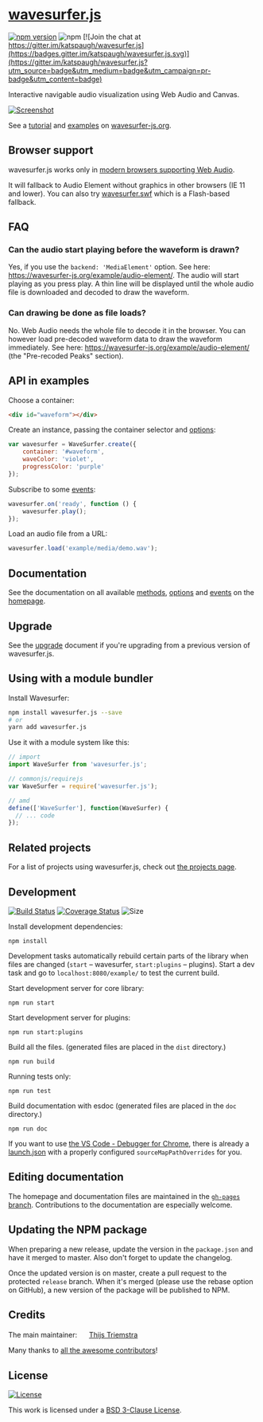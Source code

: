 # [wavesurfer.js](https://wavesurfer-js.org)

[![npm version](https://img.shields.io/npm/v/wavesurfer.js.svg?style=flat)](https://www.npmjs.com/package/wavesurfer.js)
![npm](https://img.shields.io/npm/dm/wavesurfer.js.svg) [![Join the chat at https://gitter.im/katspaugh/wavesurfer.js](https://badges.gitter.im/katspaugh/wavesurfer.js.svg)](https://gitter.im/katspaugh/wavesurfer.js?utm_source=badge&utm_medium=badge&utm_campaign=pr-badge&utm_content=badge)

Interactive navigable audio visualization using Web Audio and Canvas.

[![Screenshot](https://raw.githubusercontent.com/katspaugh/wavesurfer.js/gh-pages/example/screenshot.png "Screenshot")](https://wavesurfer-js.org)

See a [tutorial](https://wavesurfer-js.org/docs) and [examples](https://wavesurfer-js.org/examples) on [wavesurfer-js.org](https://wavesurfer-js.org).

## Browser support
wavesurfer.js works only in [modern browsers supporting Web Audio](http://caniuse.com/audio-api).

It will fallback to Audio Element without graphics in other browsers (IE 11 and lower). You can also try [wavesurfer.swf](https://github.com/laurentvd/wavesurfer.swf) which is a Flash-based fallback.

## FAQ
### Can the audio start playing before the waveform is drawn?
Yes, if you use the `backend: 'MediaElement'` option. See here: https://wavesurfer-js.org/example/audio-element/. The audio will start playing as you press play. A thin line will be displayed until the whole audio file is downloaded and decoded to draw the waveform.

### Can drawing be done as file loads?
No. Web Audio needs the whole file to decode it in the browser. You can however load pre-decoded waveform data to draw the waveform immediately. See here: https://wavesurfer-js.org/example/audio-element/ (the "Pre-recoded Peaks" section).

## API in examples

Choose a container:
```html
<div id="waveform"></div>
```
Create an instance, passing the container selector and [options](https://wavesurfer-js.org/docs/options.html):

```javascript
var wavesurfer = WaveSurfer.create({
    container: '#waveform',
    waveColor: 'violet',
    progressColor: 'purple'
});
```

Subscribe to some [events](https://wavesurfer-js.org/docs/events.html):

```javascript
wavesurfer.on('ready', function () {
    wavesurfer.play();
});
```

Load an audio file from a URL:

```javascript
wavesurfer.load('example/media/demo.wav');
```

## Documentation

See the documentation on all available [methods](https://wavesurfer-js.org/docs/methods.html), [options](https://wavesurfer-js.org/docs/options.html) and [events](https://wavesurfer-js.org/docs/events.html) on the [homepage](https://wavesurfer-js.org/docs/).

## Upgrade

See the [upgrade](https://github.com/katspaugh/wavesurfer.js/blob/master/UPGRADE.md) document if you're upgrading from a previous version of wavesurfer.js.

## Using with a module bundler

Install Wavesurfer:
```bash
npm install wavesurfer.js --save
# or
yarn add wavesurfer.js
```

Use it with a module system like this:
```javascript
// import
import WaveSurfer from 'wavesurfer.js';

// commonjs/requirejs
var WaveSurfer = require('wavesurfer.js');

// amd
define(['WaveSurfer'], function(WaveSurfer) {
  // ... code
});

```

## Related projects

For a list of  projects using wavesurfer.js, check out
[the projects page](https://wavesurfer-js.org/projects/).

## Development

[![Build Status](https://github.com/katspaugh/wavesurfer.js/workflows/wavesurfer.js/badge.svg?branch=master)](https://github.com/katspaugh/wavesurfer.js/actions?workflow=wavesurfer.js)
[![Coverage Status](https://coveralls.io/repos/github/katspaugh/wavesurfer.js/badge.svg)](https://coveralls.io/github/katspaugh/wavesurfer.js)
![Size](https://img.shields.io/bundlephobia/minzip/wavesurfer.js.svg?style=flat)

Install development dependencies:

```
npm install
```
Development tasks automatically rebuild certain parts of the library when files are changed (`start` – wavesurfer, `start:plugins` – plugins). Start a dev task and go to `localhost:8080/example/` to test the current build.

Start development server for core library:

```
npm run start
```

Start development server for plugins:

```
npm run start:plugins
```

Build all the files. (generated files are placed in the `dist` directory.)

```
npm run build
```

Running tests only:

```
npm run test
```

Build documentation with esdoc (generated files are placed in the `doc` directory.)
```
npm run doc
```

If you want to use [the VS Code - Debugger for Chrome](https://github.com/Microsoft/vscode-chrome-debug), there is already a [launch.json](.vscode/launch.json) with a properly configured ``sourceMapPathOverrides`` for you.

## Editing documentation
The homepage and documentation files are maintained in the [`gh-pages` branch](https://github.com/katspaugh/wavesurfer.js/tree/gh-pages). Contributions to the documentation are especially welcome.

## Updating the NPM package
When preparing a new release, update the version in the `package.json` and have it merged to master. Also don't forget to update the changelog.

Once the updated version is on master, create a pull request to the protected `release` branch. When it's merged (please use the rebase option on GitHub), a new version of the package will be published to NPM.

## Credits

The main maintainer: <img src="https://avatars.githubusercontent.com/u/305679" width="16" height="16" /> [Thijs Triemstra](https://github.com/thijstriemstra)

Many thanks to [all the awesome contributors](https://github.com/katspaugh/wavesurfer.js/contributors)!

## License

[![License](https://img.shields.io/badge/License-BSD%203--Clause-blue.svg)](https://opensource.org/licenses/BSD-3-Clause)

This work is licensed under a
[BSD 3-Clause License](https://opensource.org/licenses/BSD-3-Clause).
